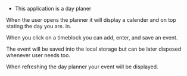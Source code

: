 - This application is a day planer

When the user opens the planner it will display a calender and on top stating the day you are. in.

When you click on a timeblock you can add, enter, and save an event.

The event will be saved into the local storage but can be later disposed whenever user needs too.

When refreshing the day planner your event will be displayed.